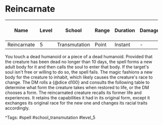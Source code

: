 # Reincarnate

| Name | Level | School | Range | Duration | Damage | Save DC & Type |
|------|-------|--------|-------|----------|--------|----------------|
| Reincarnate | 5 | Transmutation | Point | Instant | - | - |

You touch a dead humanoid or a piece of a dead humanoid. Provided that the creature has been dead no longer than 10 days, the spell forms a new adult body for it and then calls the soul to enter that body. If the target's soul isn't free or willing to do so, the spell fails. The magic fashions a new body for the creature to inhabit, which likely causes the creature's race to change. The DM rolls a {@dice d100} and consults the following table to determine what form the creature takes when restored to life, or the DM chooses a form. The reincarnated creature recalls its former life and experiences. It retains the capabilities it had in its original form, except it exchanges its original race for the new one and changes its racial traits accordingly.

^Tags: #spell #school_transmutation #level_5